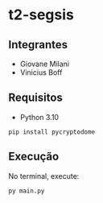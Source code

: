 # t2-segsis

## Integrantes
- Giovane Milani
- Vinicius Boff

## Requisitos
- Python 3.10

```
pip install pycryptodome
```

## Execução
No terminal, execute:

```
py main.py
```
